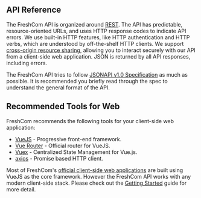 ## API Reference

The FreshCom API is organized around [REST](http://en.wikipedia.org/wiki/Representational_State_Transfer). The API has predictable, resource-oriented URLs, and uses HTTP response codes to indicate API errors. We use built-in HTTP features, like HTTP authentication and HTTP verbs, which are understood by off-the-shelf HTTP clients. We support [cross-origin resource sharing](http://en.wikipedia.org/wiki/Cross-origin_resource_sharing), allowing you to interact securely with our API from a client-side web application. JSON is returned by all API responses, including errors.


The FreshCom API tries to follow [JSONAPI v1.0 Specification](http://jsonapi.org/) as much as possible. It is recommended you briefly read through the spec to understand the general format of the API.

## Recommended Tools for Web

FreshCom recommends the following tools for your client-side web application:

- [VueJS](https://vuejs.org/) - Progressive front-end framework.
- [Vue Router](https://router.vuejs.org) - Official router for VueJS.
- [Vuex](https://vuex.vuejs.org) - Centralized State Management for Vue.js.
- [axios](https://github.com/mzabriskie/axios) - Promise based HTTP client.

Most of FreshCom's [official client-side web applications](https://google.ca) are built using VueJS as the core framework.
However the FreshCom API works with any modern client-side stack. Please check out the [Getting Started](https://google.ca)
guide for more detail.

